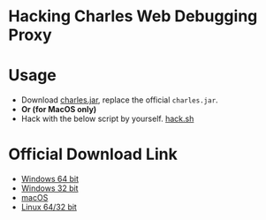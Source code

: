 # Hacking Charles Web Debugging Proxy

# Usage

- Download [charles.jar](charles.jar), replace the official `charles.jar`.
- **Or (for MacOS only)**
- Hack with the below script by yourself. [hack.sh](hack.sh)

# Official Download Link

- [Windows 64 bit](https://www.charlesproxy.com/assets/release/4.2.1/charles-proxy-4.2.1-win64.msi)
- [Windows 32 bit](https://www.charlesproxy.com/assets/release/4.2.1/charles-proxy-4.2.1-win32.msi)
- [macOS](https://www.charlesproxy.com/assets/release/4.2.1/charles-proxy-4.2.1.dmg)
- [Linux 64/32 bit](https://www.charlesproxy.com/assets/release/4.2.1/charles-proxy-4.2.1.tar.gz)
